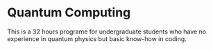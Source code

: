 # Quantum Computing
This is a 32 hours programe for undergraduate students who have no experience in quantum physics but basic know-how in coding.
